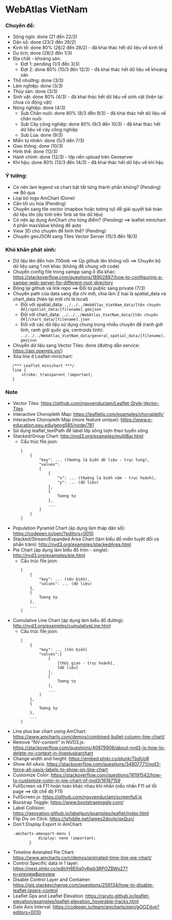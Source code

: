 # WebAtlas VietNam

### Chuyên đề:
 + Sông ngòi: done (21 đến 22/2)
 + Dân số: done (23/2 đến 26/2)
 + Kinh tế: done 80% (26/2 đến 28/2) - đã khai thác hết dữ liệu về kinh tế
 + Du lịch: done (28/2 đến 1/3)
 + Địa chất - khoáng sản: 
    + Đợt 1: pending (1/3 đến 3/3)
    + Đợt 2: done 80% (10/3 đến 12/3) - đã khai thác hết dữ liệu về khoáng sản
 + Thổ nhưỡng: done (3/3)
 + Lâm nghiệp: done (3/3)
 + Thủy sản: done (3/3)
 + Sinh vật: done 80% (4/3) - đã khai thác hết dữ liệu về sinh vật (hiện tại chưa có động vật)
 + Nông nghiệp: done (4/3)
    + Sub Chăn nuôi: done 80% (8/3 đến 9/3) - đã khai thác hết dữ liệu về chăn nuôi
    + Sub Cây công nghiệp: done 80% (9/3 đến 10/3) - đã khai thác hết dữ liệu về cây công nghiệp
    + Sub Lúa: done (9/3)
 + Miền tự nhiên: done (5/3 dến 7/3)
 + Giao thông: done (10/3)
 + Hình thể: done (12/3)
 + Hành chính: done (12/3) - lớp nền upload trên Geoserver
 + Khí hậu: done 80% (13/3 đến 14/3) - đã khai thác hết dữ liệu về khí hậu

### Ý tưởng:
 + Có nên làm legend và chart bật tắt từng thành phần không? (Pending) ==> Bỏ qua
 + Loại bỏ logo AmChart (Done)
 + Cần tối ưu hóa (Pending)
 + Chuyển sang tile vector (mapbox hoặc tương tự) để giải quyết bài toán dữ liệu lớn (dự tính trên 1mb sẽ tile dữ liệu)
 + Có nên áp dụng AmChart cho từng điểm? (Pending) ==> leaflet minichart ở phần maxValue không để auto
 + View 3D cho chuyên đề hình thể? (Pending)
 + Chuyển geoJSON sang Tiles Vector Server (15/3 đến 18/3)
 
### Khó khăn phát sinh:
 + Dữ liệu lên đến hơn 700mb ==> Úp github lên không nổi ==> Chuyển bộ dữ liệu sang 1 nơi khác (không để chung với code)
 + Chuyển config file trong xampp sang ổ đĩa khác: https://stackoverflow.com/questions/18902887/how-to-configuring-a-xampp-web-server-for-different-root-directory
 + Đóng lại github và link repo ==> Đổi từ public sang private (7/3)
 + Chuyển path của data sang địa chỉ mới, chia làm 2 loại là spatial_data và chart_data (hiện tại mới chỉ là local)
    + Đối với spatial_data: `../../../WebAtlas_VietNam_data/[tên chuyên đề]/spatial_data/[filename].geojson`
    + Đối với chart_data: `../../../WebAtlas_VietNam_data/[tên chuyên đề]/chart_data/[filename].json`
    + Đối với các dữ liệu sử dụng chung trong nhiều chuyên đề (ranh giới tỉnh, ranh giới quốc gia, centroids tỉnh):
    `../../../WebAtlas_VietNam_data/general_spatial_data/[filename].geojson`
 + Chuyển dữ liệu sang Vector Tiles: done (đường dẫn service: https://api.opengis.vn/)
 + Xóa line ở Leaflet-minichart:
 ```
    /*** Leaflet minichart ***/
    line {
        stroke: transparent !important;
    }
 ```

### Note
 + Vector Tiles: https://github.com/nguyenduclam/Leaflet-Style-Vector-Tiles
 + Interactive Choropleth Map: https://leafletjs.com/examples/choropleth/
 + Interactive Choropleth Map (more feature unique): https://www.e-education.psu.edu/geog585/node/781
 + Sử dụng leaflet_textPath để label lớp sông lượn theo tuyến sông
 + Stacked/Group Chart: http://nvd3.org/examples/multiBar.html
    + Cấu trúc file json:
        ```
        [
            {
                "key": ... (thường là biến dữ liệu - trục tung),
                "values": 
                [
                    {
                        "x": ... (thường là biến năm - trục hoành),
                        "y": ... (dữ liệu)
                    },
                    {
                        Tương tự
                    },
                    ...
                ]
            }
        ]
        ```
 + Population Pyramid Chart (áp dụng làm tháp dân số): https://codepen.io/pen/?editors=0010
 + Stacked/Stream/Expanded Area Chart (làm biểu đồ miền tuyệt đối và phần trăm): http://nvd3.org/examples/stackedArea.html
 + Pie Chart (áp dụng làm biểu đồ tròn - single): http://nvd3.org/examples/pie.html
    + Cấu trúc file json:
        ```
        [
            {
                "key": ... (tên biến),
                "values": ... (dữ liệu)
            },
            {
                Tương tự
            },
            ...
        ]
        ```
 + Cumulative Line Chart (áp dụng làm biểu đồ đường): http://nvd3.org/examples/cumulativeLine.html
    + Cấu trúc file json:
        ```
        [
            {
                "key": ... (tên biến)
                "values":[
                    [
                        [thời gian - trục hoành],
                        [dữ liệu]
                    ],
                    [
                        Tương tự
                    ],
                    ...
                ]
            },
            {
                Tương tự
            },
            ...
        ]
        ```
 + Line plus bar chart using AmChart: https://www.amcharts.com/demos/combined-bullet-column-line-chart/
 + Remove "NV-content" in NVD3.js: https://stackoverflow.com/questions/40879908/about-nvd3-js-how-to-delete-nv-context-in-lineplusbarchart
 + Change width and height: https://embed.plnkr.co/plunk/TbdUoR
 + Show All xAxis: https://stackoverflow.com/questions/34807771/nvd3-force-all-xaxis-labels-to-show-on-line-chart
 + Customize Color: https://stackoverflow.com/questions/16191542/how-to-customize-color-in-pie-chart-of-nvd3/16197159
 + FullScreen và F11 hoàn toàn khác nhau khi nhấn (nếu nhấn F11 sẽ lỗi page ==> tắt chế độ F11)
 + FullScreen.js: https://github.com/nguyenduclam/screenfull.js
 + Boostrap Toggle: https://www.bootstraptoggle.com/
 + Label Collision: https://geovation.github.io/labelgun/examples/leaflet/index.html
 + Flip Div on Click: https://jsfiddle.net/james2doyle/qsQun/
 + Don't Display Export in AmChart:
    ```
   .amcharts-amexport-menu {
               display: none !important;
           }
   ```
 + Timeline Animated Pie Chart: https://www.amcharts.com/demos/animated-time-line-pie-chart/
 + Control Specific data in 1 layer: https://next.plnkr.co/edit/H6E6q0vKwb3RPOZBWs27?p=preview&preview
 + Disable Control Layer and Container: https://gis.stackexchange.com/questions/259134/how-to-disable-leaflet-layers-control
 + Leaflet Gpx and Leaflet Elevation: https://raruto.github.io/leaflet-elevation/examples/leaflet-elevation_hoverable-tracks.html
 + Date Axis Interval: https://codepen.io/team/amcharts/pen/gOOZdvp?editors=0010